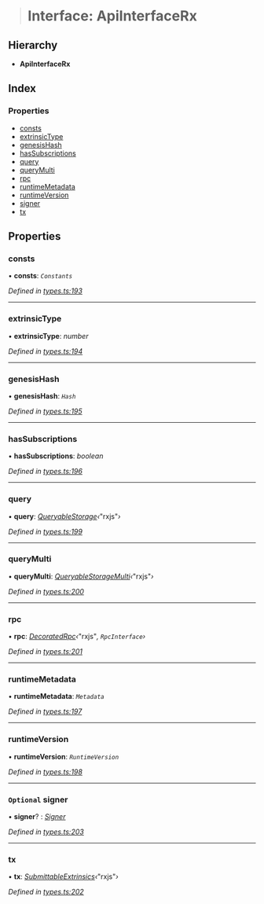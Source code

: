 > # Interface: ApiInterfaceRx

## Hierarchy

* **ApiInterfaceRx**

## Index

### Properties

* [consts](_types_.apiinterfacerx.md#consts)
* [extrinsicType](_types_.apiinterfacerx.md#extrinsictype)
* [genesisHash](_types_.apiinterfacerx.md#genesishash)
* [hasSubscriptions](_types_.apiinterfacerx.md#hassubscriptions)
* [query](_types_.apiinterfacerx.md#query)
* [queryMulti](_types_.apiinterfacerx.md#querymulti)
* [rpc](_types_.apiinterfacerx.md#rpc)
* [runtimeMetadata](_types_.apiinterfacerx.md#runtimemetadata)
* [runtimeVersion](_types_.apiinterfacerx.md#runtimeversion)
* [signer](_types_.apiinterfacerx.md#optional-signer)
* [tx](_types_.apiinterfacerx.md#tx)

## Properties

###  consts

• **consts**: *`Constants`*

*Defined in [types.ts:193](https://github.com/polkadot-js/api/blob/07b89e7/packages/api/src/types.ts#L193)*

___

###  extrinsicType

• **extrinsicType**: *number*

*Defined in [types.ts:194](https://github.com/polkadot-js/api/blob/07b89e7/packages/api/src/types.ts#L194)*

___

###  genesisHash

• **genesisHash**: *`Hash`*

*Defined in [types.ts:195](https://github.com/polkadot-js/api/blob/07b89e7/packages/api/src/types.ts#L195)*

___

###  hasSubscriptions

• **hasSubscriptions**: *boolean*

*Defined in [types.ts:196](https://github.com/polkadot-js/api/blob/07b89e7/packages/api/src/types.ts#L196)*

___

###  query

• **query**: *[QueryableStorage](_types_.queryablestorage.md)‹*"rxjs"*›*

*Defined in [types.ts:199](https://github.com/polkadot-js/api/blob/07b89e7/packages/api/src/types.ts#L199)*

___

###  queryMulti

• **queryMulti**: *[QueryableStorageMulti](../modules/_types_.md#queryablestoragemulti)‹*"rxjs"*›*

*Defined in [types.ts:200](https://github.com/polkadot-js/api/blob/07b89e7/packages/api/src/types.ts#L200)*

___

###  rpc

• **rpc**: *[DecoratedRpc](../modules/_types_.md#decoratedrpc)‹*"rxjs"*, *`RpcInterface`*›*

*Defined in [types.ts:201](https://github.com/polkadot-js/api/blob/07b89e7/packages/api/src/types.ts#L201)*

___

###  runtimeMetadata

• **runtimeMetadata**: *`Metadata`*

*Defined in [types.ts:197](https://github.com/polkadot-js/api/blob/07b89e7/packages/api/src/types.ts#L197)*

___

###  runtimeVersion

• **runtimeVersion**: *`RuntimeVersion`*

*Defined in [types.ts:198](https://github.com/polkadot-js/api/blob/07b89e7/packages/api/src/types.ts#L198)*

___

### `Optional` signer

• **signer**? : *[Signer](_types_.signer.md)*

*Defined in [types.ts:203](https://github.com/polkadot-js/api/blob/07b89e7/packages/api/src/types.ts#L203)*

___

###  tx

• **tx**: *[SubmittableExtrinsics](_types_.submittableextrinsics.md)‹*"rxjs"*›*

*Defined in [types.ts:202](https://github.com/polkadot-js/api/blob/07b89e7/packages/api/src/types.ts#L202)*